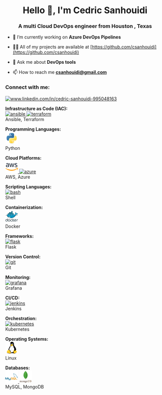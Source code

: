<h1 align="center">Hello 👋, I'm Cedric Sanhouidi</h1>
<h3 align="center">A multi Cloud DevOps engineer from Houston , Texas</h3>
                      
 - 🔭 I’m currently working on **Azure DevOps Pipelines**

 - 👨‍💻 All of my projects are available at [https://github.com/csanhouidi](https://github.com/csanhouidi)

 - 💬 Ask me about **DevOps tools**

 - 📫 How to reach me **csanhouidi@gmail.com**

<h3 align="left">Connect with me:</h3>
<p align="left">
<a href="https://linkedin.com/in/www.linkedin.com/in/cedric-sanhouidi-995048163" target="blank">
    <img align="center" src="https://raw.githubusercontent.com/rahuldkjain/github-profile-readme-generator/master/src/images/icons/Social/linked-in-alt.svg" alt="www.linkedin.com/in/cedric-sanhouidi-995048163" height="30" width="40" />
</a>
</p>

<p align="left">
    <strong>Infrastructure as Code (IAC):</strong>
    <br>
    <a href="https://www.ansible.com/" target="_blank" rel="noreferrer"> 
        <img src="https://www.vectorlogo.zone/logos/ansible/ansible-icon.svg" alt="ansible" width="40" height="40"/> 
    </a>
    <a href="https://www.terraform.io/" target="_blank" rel="noreferrer"> 
        <img src="https://www.vectorlogo.zone/logos/terraformio/terraformio-icon.svg" alt="terraform" width="40" height="40"/> 
    </a>
    <br>
    Ansible, Terraform
</p>

<p align="left">
    <strong>Programming Languages:</strong> 
    <br>
    <a href="https://www.python.org" target="_blank" rel="noreferrer"> 
        <img src="https://raw.githubusercontent.com/devicons/devicon/master/icons/python/python-original.svg" alt="python" width="40" height="40"/> 
    </a>
    <br>
    Python
</p>

<p align="left">
    <strong>Cloud Platforms:</strong>
    <br>
    <a href="https://aws.amazon.com" target="_blank" rel="noreferrer"> 
        <img src="https://raw.githubusercontent.com/devicons/devicon/master/icons/amazonwebservices/amazonwebservices-original-wordmark.svg" alt="aws" width="40" height="40"/> 
    </a>
    <a href="https://azure.microsoft.com/en-in/" target="_blank" rel="noreferrer"> 
        <img src="https://www.vectorlogo.zone/logos/microsoft_azure/microsoft_azure-icon.svg" alt="azure" width="40" height="40"/> 
    </a>
    <br>
    AWS, Azure
</p>

<p align="left">
    <strong>Scripting Languages:</strong>
    <br>
    <a href="https://www.gnu.org/software/bash/" target="_blank" rel="noreferrer"> 
        <img src="https://www.vectorlogo.zone/logos/gnu_bash/gnu_bash-icon.svg" alt="bash" width="40" height="40"/> 
    </a>
    <br>
    Shell
</p>

<p align="left">
    <strong>Containerization:</strong>
    <br>
    <a href="https://www.docker.com/" target="_blank" rel="noreferrer"> 
        <img src="https://raw.githubusercontent.com/devicons/devicon/master/icons/docker/docker-original-wordmark.svg" alt="docker" width="40" height="40"/> 
    </a>
    <br>
    Docker
</p>

<p align="left">
    <strong>Frameworks:</strong>
    <br>
    <a href="https://flask.palletsprojects.com/" target="_blank" rel="noreferrer"> 
        <img src="https://www.vectorlogo.zone/logos/pocoo_flask/pocoo_flask-icon.svg" alt="flask" width="40" height="40"/> 
    </a>
    <br>
    Flask
</p>

<p align="left">
    <strong>Version Control:</strong>
    <br>
    <a href="https://git-scm.com/" target="_blank" rel="noreferrer"> 
        <img src="https://www.vectorlogo.zone/logos/git-scm/git-scm-icon.svg" alt="git" width="40" height="40"/> 
    </a>
    <br>
    Git
</p>

<p align="left">
    <strong>Monitoring:</strong>
    <br>
    <a href="https://grafana.com" target="_blank" rel="noreferrer"> 
        <img src="https://www.vectorlogo.zone/logos/grafana/grafana-icon.svg" alt="grafana" width="40" height="40"/> 
    </a>
    <br>
    Grafana
</p>

<p align="left">
    <strong>CI/CD:</strong>
    <br>
    <a href="https://www.jenkins.io" target="_blank" rel="noreferrer"> 
        <img src="https://www.vectorlogo.zone/logos/jenkins/jenkins-icon.svg" alt="jenkins" width="40" height="40"/> 
    </a>
    <br>
    Jenkins
</p>

<p align="left">
    <strong>Orchestration:</strong>
    <br>
    <a href="https://kubernetes.io" target="_blank" rel="noreferrer"> 
        <img src="https://www.vectorlogo.zone/logos/kubernetes/kubernetes-icon.svg" alt="kubernetes" width="40" height="40"/> 
    </a>
    <br>
    Kubernetes
</p>

<p align="left">
    <strong>Operating Systems:</strong>
    <br>
    <a href="https://www.linux.org/" target="_blank" rel="noreferrer"> 
        <img src="https://raw.githubusercontent.com/devicons/devicon/master/icons/linux/linux-original.svg" alt="linux" width="40" height="40"/> 
    </a>
    <br>
    Linux
</p>

<p align="left">
    <strong>Databases:</strong>
    <br>
    <a href="https://www.mysql.com/" target="_blank" rel="noreferrer"> 
        <img src="https://raw.githubusercontent.com/devicons/devicon/master/icons/mysql/mysql-original-wordmark.svg" alt="mysql" width="40" height="40"/> 
    </a>
    <a href="https://www.mongodb.com/" target="_blank" rel="noreferrer"> 
        <img src="https://raw.githubusercontent.com/devicons/devicon/master/icons/mongodb/mongodb-original-wordmark.svg" alt="mongodb" width="40" height="40"/> 
    </a>
    <br>
    MySQL, MongoDB
</p>




